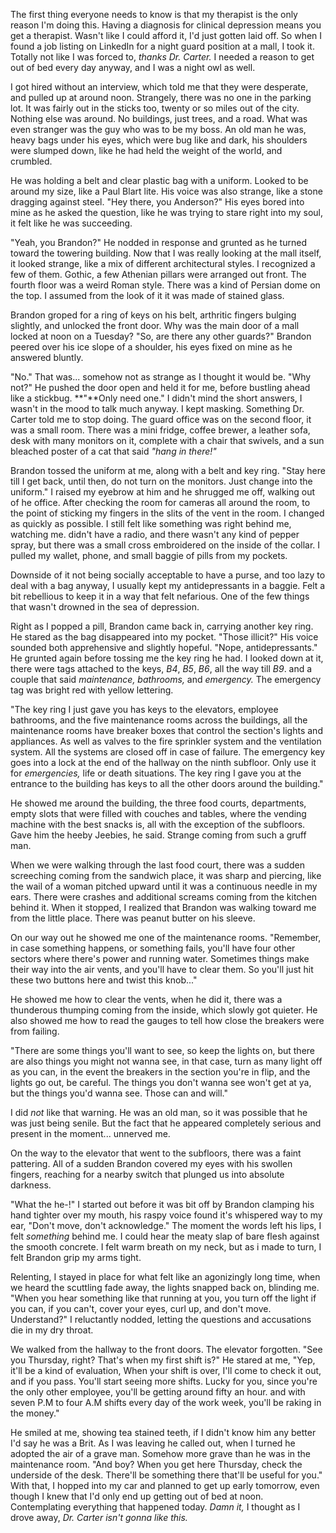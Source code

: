 The first thing everyone needs to know is that my therapist is the only reason I'm doing this. Having a diagnosis for clinical depression means you get a therapist. Wasn't like I could afford it, I'd just gotten laid off. So when I found a job listing on LinkedIn for a night guard position at a mall, I took it. Totally not like I was forced to, *thanks Dr. Carter.* I needed a reason to get out of bed every day anyway, and I was a night owl as well. 

I got hired without an interview, which told me that they were desperate, and pulled up at around noon. Strangely, there was no one in the parking lot. It was fairly out in the sticks too, twenty or so miles out of the city. Nothing else was around. No buildings, just trees, and a road. What was even stranger was the guy who was to be my boss. An old man he was, heavy bags under his eyes, which were bug like and dark, his shoulders were slumped down, like he had held the weight of the world, and crumbled. 

He was holding a belt and clear plastic bag with a uniform. Looked to be around my size, like a Paul Blart lite. His voice was also strange, like a stone dragging against steel. "Hey there, you Anderson?" His eyes bored into mine as he asked the question, like he was trying to stare right into my soul, it felt like he was succeeding. 

"Yeah, you Brandon?" He nodded in response and grunted as he turned toward the towering building. Now that I was really looking at the mall itself, it looked strange, like a mix of different architectural styles. I recognized a few of them. Gothic, a few Athenian pillars were arranged out front. The fourth floor was a weird Roman style. There was a kind of Persian dome on the top. I assumed from the look of it it was made of stained glass.

Brandon groped for a ring of keys on his belt, arthritic fingers bulging slightly, and unlocked the front door. Why was the main door of a mall locked at noon on a Tuesday? "So, are there any other guards?" Brandon peered over his ice slope of a shoulder, his eyes fixed on mine as he answered bluntly.

"No." That was... somehow not as strange as I thought it would be. "Why not?" He pushed the door open and held it for me, before bustling ahead like a stickbug. **"**Only need one." I didn't mind the short answers, I wasn't in the mood to talk much anyway. I kept masking. Something Dr. Carter told me to stop doing. The guard office was on the second floor, it was a small room. There was a mini fridge, coffee brewer, a leather sofa, desk with many monitors on it, complete with a chair that swivels, and a sun bleached poster of a cat that said *"hang in there!"*

Brandon tossed the uniform at me, along with a belt and key ring. "Stay here till I get back, until then, do not turn on the monitors. Just change into the uniform." I raised my eyebrow at him and he shrugged me off, walking out of he office. After checking the room for cameras all around the room, to the point of sticking my fingers in the slits of the vent in the room. I changed as quickly as possible. I still felt like something was right behind me, watching me. didn't have a radio, and there wasn't any kind of pepper spray, but there was a small cross embroidered on the inside of the collar. I pulled my wallet, phone, and small baggie of pills from my pockets.

Downside of it not being socially acceptable to have a purse, and too lazy to deal with a bag anyway, I usually kept my antidepressants in a baggie. Felt a bit rebellious to keep it in a way that felt nefarious. One of the few things that wasn't drowned in the sea of depression. 

Right as I popped a pill, Brandon came back in, carrying another key ring. He stared as the bag disappeared into my pocket. "Those illicit?" His voice sounded both apprehensive and slightly hopeful. "Nope, antidepressants." He grunted again before tossing me the key ring he had. I looked down at it, there were tags attached to the keys, *B4*, *B5*, *B6*, all the way till *B9*. and a couple that said *maintenance, bathrooms,* and *emergency.* The emergency tag was bright red with yellow lettering. 

"The key ring I just gave you has keys to the elevators, employee bathrooms, and the five maintenance rooms across the buildings, all the maintenance rooms have breaker boxes that control the section's lights and appliances. As well as valves to the fire sprinkler system and the ventilation system. All the systems are closed off in case of failure. The emergency key goes into a lock at the end of the hallway on the ninth subfloor. Only use it for *emergencies,* life or death situations. The key ring I gave you at the entrance to the building has keys to all the other doors around the building."

He showed me around the building, the three food courts, departments, empty slots that were filled with couches and tables, where the vending machine with the best snacks is, all with the exception of the subfloors. Gave him the heeby Jeebies, he said. Strange coming from such a gruff man.

When we were walking through the last food court, there was a sudden screeching coming from the sandwich place, it was sharp and piercing, like the wail of a woman pitched upward until it was a continuous needle in my ears. There were crashes and additional screams coming from the kitchen behind it. When it stopped, I realized that Brandon was walking toward me from the little place. There was peanut butter on his sleeve.

On our way out he showed me one of the maintenance rooms. "Remember, in case something happens, or something fails, you'll have four other sectors where there's power and running water. Sometimes things make their way into the air vents, and you'll have to clear them. So you'll just hit these two buttons here and twist this knob..." 

He showed me how to clear the vents, when he did it, there was a thunderous thumping coming from the inside, which slowly got quieter. He also showed me how to read the gauges to tell how close the breakers were from failing. 

"There are some things you'll want to see, so keep the lights on, but there are also things you might not wanna see, in that case, turn as many light off as you can, in the event the breakers in the section you're in flip, and the lights go out, be careful. The things you don't wanna see won't get at ya, but the things you'd wanna see. Those can and will."

I did *not* like that warning. He was an old man, so it was possible that he was just being senile. But the fact that he appeared completely serious and present in the moment... unnerved me. 

On the way to the elevator that went to the subfloors, there was a faint pattering. All of a sudden Brandon covered my eyes with his swollen fingers, reaching for a nearby switch that plunged us into absolute darkness.

"What the he-!" I started out before it was bit off by Brandon clamping his hand tighter over my mouth, his raspy voice found it's whispered way to my ear, "Don't move, don't acknowledge." The moment the words left his lips, I felt *something* behind me. I could hear the meaty slap of bare flesh against the smooth concrete. I felt warm breath on my neck, but as i made to turn, I felt Brandon grip my arms tight.

Relenting, I stayed in place for what felt like an agonizingly long time, when we heard the scuttling fade away, the lights snapped back on, blinding me. "When you hear something like that running at you, you turn off the light if you can, if you can't, cover your eyes, curl up, and don't move. Understand?" I reluctantly nodded, letting the questions and accusations die in my dry throat.

We walked from the hallway to the front doors. The elevator forgotten. "See you Thursday, right? That's when my first shift is?" He stared at me, "Yep, it'll be a kind of evaluation, When your shift is over, I'll come to check it out, and if you pass. You'll start seeing more shifts. Lucky for you, since you're the only other employee, you'll be getting around fifty an hour. and with seven P.M to four A.M shifts every day of the work week, you'll be raking in the money."

He smiled at me, showing tea stained teeth, if I didn't know him any better I'd say he was a Brit. As I was leaving he called out, when I turned he adopted the air of a grave man. Somehow more grave than he was in the maintenance room. "And boy? When you get here Thursday, check the underside of the desk. There'll be something there that'll be useful for you." With that, I hopped into my car and planned to get up early tomorrow, even though I knew that I'd only end up getting out of bed at noon. Contemplating everything that happened today. *Damn it,* I thought as I drove away, *Dr. Carter isn't gonna like this.*